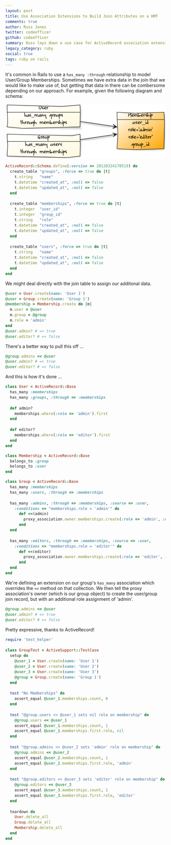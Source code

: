 ```yaml
---
layout: post
title: Use Association Extensions to Build Join Attributes on a HMT
comments: true
author: Russ Jones
twitter: codeofficer
github: codeofficer
summary: Russ lays down a use case for ActiveRecord association extensions
legacy_category: ruby
social: true
tags: ruby on rails
---
```


It's common in Rails to use a `has_many :through` relationship to model User/Group Memberships. 
Sometimes we have extra data in the join that we would like to make use of, but getting that 
data in there can be combersome depending on our approach. For example, given the
following diagram and schema:

![Diagram](/images/diagram.png)

```ruby
ActiveRecord::Schema.define(:version => 20120324170519) do
  create_table "groups", :force => true do |t|
    t.string   "name"
    t.datetime "created_at", :null => false
    t.datetime "updated_at", :null => false
  end

  create_table "memberships", :force => true do |t|
    t.integer  "user_id"
    t.integer  "group_id"
    t.string   "role"
    t.datetime "created_at", :null => false
    t.datetime "updated_at", :null => false
  end

  create_table "users", :force => true do |t|
    t.string   "name"
    t.datetime "created_at", :null => false
    t.datetime "updated_at", :null => false
  end
end
```

We might deal directly with the join table to assign our additonal data.

```ruby
@user = User.create(name: 'User 1')
@user = Group.create(name: 'Group 1')
@membership = Membership.create do |m|
  m.user = @user
  m.group = @group
  m.role = 'admin'
end
@user.admin? # => true
@user.editor? # => false
```

There's a better way to pull this off ...

```ruby
@group.admins << @user
@user.admin? # => true
@user.editor? # => false
```

And this is how it's done ...

```ruby
class User < ActiveRecord::Base
  has_many :memberships
  has_many :groups, :through => :memberships

  def admin?
    memberships.where(:role => 'admin').first
  end

  def editor?
    memberships.where(:role => 'editor').first
  end
end
```

```ruby
class Membership < ActiveRecord::Base
  belongs_to :group
  belongs_to :user
end
```

```ruby
class Group < ActiveRecord::Base
  has_many :memberships
  has_many :users, :through => :memberships

  has_many :admins, :through => :memberships, :source => :user,
    :conditions => "memberships.role = 'admin'" do
      def <<(admin)
        proxy_association.owner.memberships.create(:role => 'admin', :user => admin)
      end
  end

  has_many :editors, :through => :memberships, :source => :user,
    :conditions => "memberships.role = 'editor'" do
      def <<(editor)
        proxy_association.owner.memberships.create(:role => 'editor', :user => editor)
      end
  end
end
```

We're defining an extension on our group's `has_many` association which overrides
the `<<` method on that collection. We then tell the proxy association's owner
(which is our group object) to create the user/group join record, but with an additional
role assignment of 'admin'.

```ruby
@group.admins << @user
@user.admin? # => true
@user.editor? # => false
```

Pretty expressive, thanks to ActiveRecord!

```ruby
require 'test_helper'

class GroupTest < ActiveSupport::TestCase
  setup do
    @user_1 = User.create(name: 'User 1')
    @user_2 = User.create(name: 'User 2')
    @user_3 = User.create(name: 'User 3')
    @group = Group.create(name: 'Group 1')
  end

  test "No Memberships" do
    assert_equal @user_1.memberships.count, 0
  end

  test "@group.users << @user_1 sets nil role on membership" do
    @group.users << @user_1
    assert_equal @user_1.memberships.count, 1
    assert_equal @user_1.memberships.first.role, nil
  end

  test "@group.admins << @user_2 sets 'admin' role on membership" do
    @group.admins << @user_2
    assert_equal @user_2.memberships.count, 1
    assert_equal @user_2.memberships.first.role, 'admin'
  end

  test "@group.editors << @user_3 sets 'editor' role on membership" do
    @group.editors << @user_3
    assert_equal @user_3.memberships.count, 1
    assert_equal @user_3.memberships.first.role, 'editor'
  end

  teardown do
    User.delete_all
    Group.delete_all
    Membership.delete_all
  end
end
```
